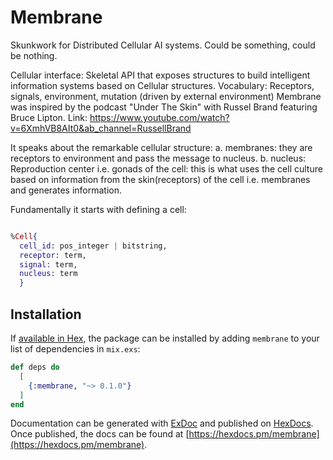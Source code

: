# Membrane

Skunkwork for Distributed Cellular AI systems. 
Could be something, could be nothing.

Cellular interface: Skeletal API that exposes structures to build intelligent information systems based on Cellular structures.
  Vocabulary: Receptors, signals, environment, mutation (driven by external environment)
  Membrane was inspired by the podcast "Under The Skin" with Russel Brand featuring Bruce Lipton.
  Link: https://www.youtube.com/watch?v=6XmhVB8AIt0&ab_channel=RussellBrand
  
  It speaks about the remarkable cellular structure:
  a. membranes: they are receptors to environment and pass the message to nucleus.
  b. nucleus: Reproduction center i.e. gonads of the cell: this is what uses the cell culture based on information from
  the skin(receptors) of the cell i.e. membranes and generates information.

Fundamentally it starts with defining a cell:

```elixir

%Cell{
  cell_id: pos_integer | bitstring,
  receptor: term,
  signal: term,
  nucleus: term
  }

```

## Installation

If [available in Hex](https://hex.pm/docs/publish), the package can be installed
by adding `membrane` to your list of dependencies in `mix.exs`:

```elixir
def deps do
  [
    {:membrane, "~> 0.1.0"}
  ]
end
```

Documentation can be generated with [ExDoc](https://github.com/elixir-lang/ex_doc)
and published on [HexDocs](https://hexdocs.pm). Once published, the docs can
be found at [https://hexdocs.pm/membrane](https://hexdocs.pm/membrane).

